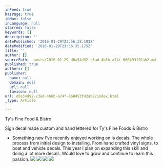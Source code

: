 ```yaml
---
inFeed: true
hasPage: true
inNav: false
inLanguage: null
starred: false
keywords: []
description: ''
datePublished: '2016-01-29T23:56:38.183Z'
dateModified: '2016-01-29T23:56:35.175Z'
title: ''
author: []
sourcePath: _posts/2016-01-29-d0a54d92-c3ad-4b6b-a74f-660493f92ab2.md
published: true
authors: []
publisher:
  name: null
  domain: null
  url: null
  favicon: null
url: d0a54d92-c3ad-4b6b-a74f-660493f92ab2/index.html
_type: Article

---
```

Ty's Fine Food & Bistro

Sign decal made custom and hand lettered for Ty's Fine Foods & Bistro

- Something new I've recently enjoyed working on is decals. The whole process from initial design to installing. From hand crafted vinyl signs, to boat and vehicle decals. This year I plan on expanding this skill and doing a lot more decals. Would love to grow and continue to learn this passion. ![](https://the-grid-user-content.s3-us-west-2.amazonaws.com/d2233ce9-f874-4d26-9ae5-48f6c5fcb786.png)
![](https://s3-us-west-2.amazonaws.com/the-grid-img/p/f73f2df05245ded1e6e0a70c621b94509f7a7d56.jpg)
![](https://s3-us-west-2.amazonaws.com/the-grid-img/p/a6acdd04c0b4f965a66383900020026b30630850.jpg)
![](https://s3-us-west-2.amazonaws.com/the-grid-img/p/278b08f91f55af21c61cfec9c464c989cfa792cb.jpg)
